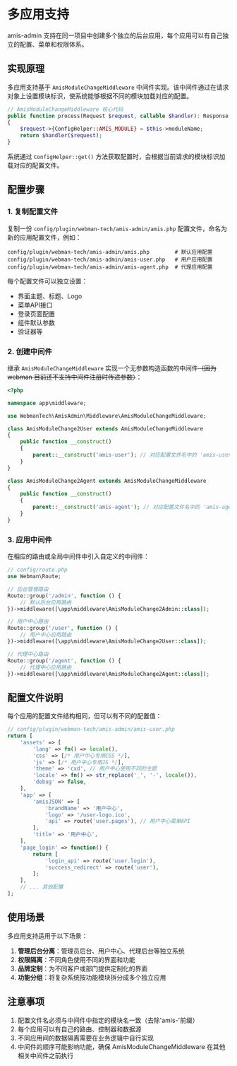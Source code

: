 # 多应用支持

amis-admin 支持在同一项目中创建多个独立的后台应用，每个应用可以有自己独立的配置、菜单和权限体系。

## 实现原理

多应用支持基于 `AmisModuleChangeMiddleware` 中间件实现。该中间件通过在请求对象上设置模块标识，使系统能够根据不同的模块加载对应的配置。

```php
// AmisModuleChangeMiddleware 核心代码
public function process(Request $request, callable $handler): Response
{
    $request->{ConfigHelper::AMIS_MODULE} = $this->moduleName;
    return $handler($request);
}
```

系统通过 `ConfigHelper::get()` 方法获取配置时，会根据当前请求的模块标识加载对应的配置文件。

## 配置步骤

### 1. 复制配置文件

复制一份 `config/plugin/webman-tech/amis-admin/amis.php` 配置文件，命名为新的应用配置文件，例如：

```
config/plugin/webman-tech/amis-admin/amis.php        # 默认应用配置
config/plugin/webman-tech/amis-admin/amis-user.php   # 用户应用配置
config/plugin/webman-tech/amis-admin/amis-agent.php  # 代理应用配置
```

每个配置文件可以独立设置：
- 界面主题、标题、Logo
- 菜单API接口
- 登录页面配置
- 组件默认参数
- 验证器等

### 2. 创建中间件

继承 `AmisModuleChangeMiddleware` 实现一个无参数构造函数的中间件<del>（因为 webman 目前还不支持中间件注册时传递参数）</del>：

```php
<?php

namespace app\middleware;

use WebmanTech\AmisAdmin\Middleware\AmisModuleChangeMiddleware;

class AmisModuleChange2User extends AmisModuleChangeMiddleware
{
    public function __construct()
    {
        parent::__construct('amis-user'); // 对应配置文件名中的 'amis-user'
    }
}

class AmisModuleChange2Agent extends AmisModuleChangeMiddleware
{
    public function __construct()
    {
        parent::__construct('amis-agent'); // 对应配置文件名中的 'amis-agent'
    }
}
```

### 3. 应用中间件

在相应的路由或全局中间件中引入自定义的中间件：

```php
// config/route.php
use Webman\Route;

// 后台管理路由
Route::group('/admin', function () {
    // 默认后台应用路由
})->middleware([\app\middleware\AmisModuleChange2Admin::class]);

// 用户中心路由
Route::group('/user', function () {
    // 用户中心应用路由
})->middleware([\app\middleware\AmisModuleChange2User::class]);

// 代理中心路由
Route::group('/agent', function () {
    // 代理中心应用路由
})->middleware([\app\middleware\AmisModuleChange2Agent::class]);
```

## 配置文件说明

每个应用的配置文件结构相同，但可以有不同的配置值：

```php
// config/plugin/webman-tech/amis-admin/amis-user.php
return [
    'assets' => [
        'lang' => fn() => locale(),
        'css' => [/* 用户中心专用CSS */],
        'js' => [/* 用户中心专用JS */],
        'theme' => 'cxd', // 用户中心使用不同的主题
        'locale' => fn() => str_replace('_', '-', locale()),
        'debug' => false,
    ],
    'app' => [
        'amisJSON' => [
            'brandName' => '用户中心',
            'logo' => '/user-logo.ico',
            'api' => route('user.pages'), // 用户中心菜单API
        ],
        'title' => '用户中心',
    ],
    'page_login' => function() {
        return [
            'login_api' => route('user.login'),
            'success_redirect' => route('user'),
        ];
    ],
    // ... 其他配置
];
```

## 使用场景

多应用支持适用于以下场景：

1. **管理后台分离**：管理员后台、用户中心、代理后台等独立系统
2. **权限隔离**：不同角色使用不同的界面和功能
3. **品牌定制**：为不同客户或部门提供定制化的界面
4. **功能分组**：将复杂系统按功能模块拆分成多个独立应用

## 注意事项

1. 配置文件名必须与中间件中指定的模块名一致（去除'amis-'前缀）
2. 每个应用可以有自己的路由、控制器和数据源
3. 不同应用间的数据隔离需要在业务逻辑中自行实现
4. 中间件的顺序可能影响功能，确保 AmisModuleChangeMiddleware 在其他相关中间件之前执行